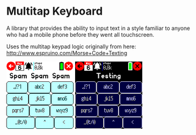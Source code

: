 # Multitap Keyboard

A library that provides the ability to input text in a style familiar to anyone who had a mobile phone before they went all touchscreen.

Uses the multitap keypad logic originally from here: http://www.espruino.com/Morse+Code+Texting

![](screenshot_1.png)
![](screenshot_2.png)

